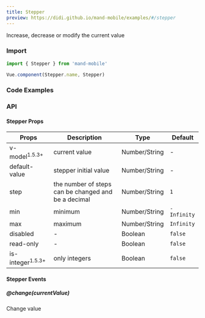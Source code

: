 ```yaml
---
title: Stepper
preview: https://didi.github.io/mand-mobile/examples/#/stepper
---
```


Increase, decrease or modify the current value

### Import

```javascript
import { Stepper } from 'mand-mobile'

Vue.component(Stepper.name, Stepper)
```

### Code Examples
<!-- DEMO -->

### API

#### Stepper Props
|Props | Description | Type | Default |
|---------|------|--------|----|
v-model<sup class="version-after">1.5.3+</sup> | current value | Number/String |-
|default-value |stepper initial value| Number/String|-|
|step|the number of steps can be changed and be a decimal|Number/String|`1`|
|min|minimum|Number/String|`-Infinity`|
|max|maximum|Number/String|`Infinity`|
|disabled|-| Boolean|`false`|
|read-only|-| Boolean|`false`|
is-integer<sup class="version-after">1.5.3+</sup>|only integers| Boolean|`false`

#### Stepper Events

##### @change(currentValue)
Change value
